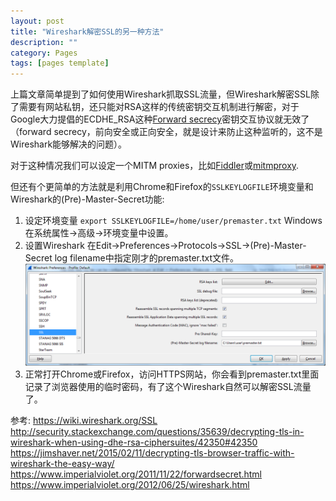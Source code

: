 ```yaml
---
layout: post
title: "Wireshark解密SSL的另一种方法"
description: ""
category: Pages
tags: [pages template]
---
```

上篇文章简单提到了如何使用Wireshark抓取SSL流量，但Wireshark解密SSL除了需要有网站私钥，还只能对RSA这样的传统密钥交互机制进行解密，对于Google大力提倡的ECDHE_RSA这种[Forward secrecy](https://en.wikipedia.org/wiki/Forward_secrecy)密钥交互协议就无效了（forward secrecy，前向安全或正向安全，就是设计来防止这种监听的，这不是Wireshark能够解决的问题）。

对于这种情况我们可以设定一个MITM proxies，比如[Fiddler](http://www.fiddler2.com/fiddler2/)或[mitmproxy](http://mitmproxy.org/).

但还有个更简单的方法就是利用Chrome和Firefox的`SSLKEYLOGFILE`环境变量和Wireshark的(Pre)-Master-Secret功能:
1. 设定环境变量
`export SSLKEYLOGFILE=/home/user/premaster.txt`
Windows在系统属性->高级->环境变量中设置。
2. 设置Wireshark
在Edit->Preferences->Protocols->SSL->(Pre)-Master-Secret log filename中指定刚才的premaster.txt文件。
![(Pre)-Master-Secret](/images/premaster.png)
3. 正常打开Chrome或Firefox，访问HTTPS网站，你会看到premaster.txt里面记录了浏览器使用的临时密码，有了这个Wireshark自然可以解密SSL流量了。


参考:
https://wiki.wireshark.org/SSL
http://security.stackexchange.com/questions/35639/decrypting-tls-in-wireshark-when-using-dhe-rsa-ciphersuites/42350#42350
https://jimshaver.net/2015/02/11/decrypting-tls-browser-traffic-with-wireshark-the-easy-way/
https://www.imperialviolet.org/2011/11/22/forwardsecret.html
https://www.imperialviolet.org/2012/06/25/wireshark.html

